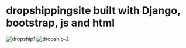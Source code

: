 # dropshippingsite built with Django, bootstrap, js and html
![dropship1](https://user-images.githubusercontent.com/70072644/175962983-687509b5-22ff-444d-9508-9d831cce2210.png)
![dropship-2](https://user-images.githubusercontent.com/70072644/175963497-2dc0613e-6b64-4bbf-b5ea-19141790e44d.png)

